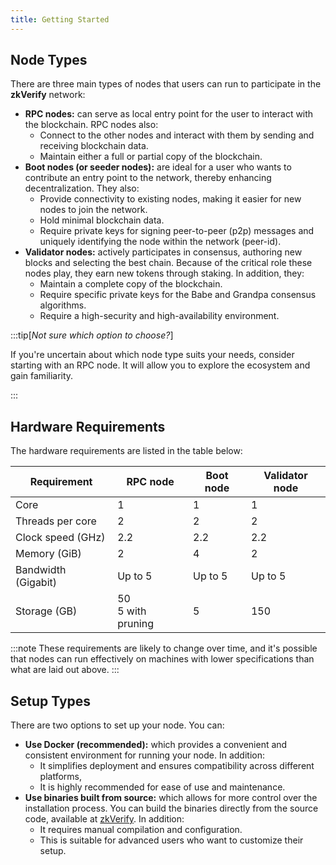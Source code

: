 ```yaml
---
title: Getting Started
---
```


## Node Types

There are three main types of nodes that users can run to participate in the **zkVerify** network:

- **RPC nodes:** can serve as local entry point for the user to interact with the blockchain.  RPC nodes also:
  - Connect to the other nodes and interact with them by sending and receiving blockchain data.
  - Maintain either a full or partial copy of the blockchain.
- **Boot nodes (or seeder nodes):** are ideal for a user who wants to contribute an entry point to the network, thereby enhancing decentralization.  They also:
  - Provide connectivity to existing nodes, making it easier for new nodes to join the network.
  - Hold minimal blockchain data.
  - Require private keys for signing peer-to-peer (p2p) messages and uniquely identifying the node within the network (peer-id).
- **Validator nodes:** actively participates in consensus, authoring new blocks and selecting the best chain.  Because of the critical role these nodes play, they earn new tokens through staking. In addition, they:
  - Maintain a complete copy of the blockchain.
  - Require specific private keys for the Babe and Grandpa consensus algorithms.
  - Require a high-security and high-availability environment.

:::tip[*Not sure which option to choose?*]

If you're uncertain about which node type suits your needs, consider starting with an RPC node. It will allow you to explore the ecosystem and gain familiarity.

:::

## Hardware Requirements

The hardware requirements are listed in the table below:

| Requirement        | RPC node           | Boot node          | Validator node     |
| ------------------ | ------------------ | ------------------ | ------------------ |
| Core               | 1                  | 1                  | 1                  |
| Threads per core   | 2                  | 2                  | 2                  |
| Clock speed (GHz)  | 2.2                | 2.2                | 2.2                |
| Memory (GiB)       | 2                  | 4                  | 2                  |
| Bandwidth (Gigabit)| Up to 5            | Up to 5            | Up to 5            |
| Storage (GB)       | 50<br/>5 with pruning| 5                | 150                |

:::note
These requirements are likely to change over time, and it's possible that nodes can run effectively on machines with lower specifications than what are laid out above.
:::

## Setup Types

There are two options to set up your node.  You can:

- **Use Docker (recommended):** which provides a convenient and consistent environment for running your node.  In addition:
  - It simplifies deployment and ensures compatibility across different platforms,
  - It is highly recommended for ease of use and maintenance.
- **Use binaries built from source:** which allows for more control over the installation process. You can build the binaries directly from the source code, available at [zkVerify](https://github.com/HorizenLabs/zkVerify).  In addition:
  - It requires manual compilation and configuration.
  - This is suitable for advanced users who want to customize their setup.
